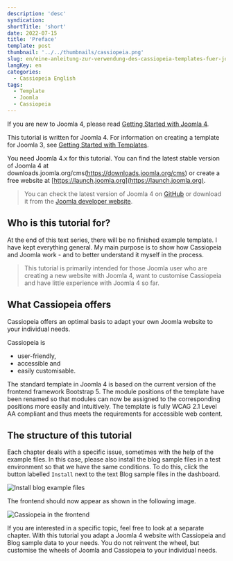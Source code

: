 ```yaml
---
description: 'desc'
syndication:
shortTitle: 'short'
date: 2022-07-15
title: 'Preface'
template: post
thumbnail: '../../thumbnails/cassiopeia.png'
slug: en/eine-anleitung-zur-verwendung-des-cassiopeia-templates-fuer-joomla-4-vorwort
langKey: en
categories:
  - Cassiopeia English
tags:
  - Template
  - Joomla
  - Cassiopeia
---
```


If you are new to Joomla 4, please read [Getting Started with Joomla 4](https://docs.joomla.org/J4.x:Getting_Started_with_Joomla!).

This tutorial is written for Joomla 4. For information on creating a template for Joomla 3, see [Getting Started with Templates](https://docs.joomla.org/J3.x:Getting_Started_with_Templates).

You need Joomla 4.x for this tutorial. You can find the latest stable version of Joomla 4 at downloads.joomla.org/cms(https://downloads.joomla.org/cms) or create a free website at [https://launch.joomla.org](https://launch.joomla.org).

> You can check the latest version of Joomla 4 on [GitHub](https://github.com/joomla/joomla-cms) or download it from the [Joomla developer website](https://developer.joomla.org/nightly-builds.html).

## Who is this tutorial for?

At the end of this text series, there will be no finished example template. I have kept everything general. My main purpose is to show how Cassiopeia and Joomla work - and to better understand it myself in the process.

> This tutorial is primarily intended for those Joomla user who are creating a new website with Joomla 4, want to customise Cassiopeia and have little experience with Joomla 4 so far.

## What Cassiopeia offers

Cassiopeia offers an optimal basis to adapt your own Joomla website to your individual needs. 

Cassiopeia is 
- user-friendly, 
- accessible and 
- easily customisable.

The standard template in Joomla 4 is based on the current version of the frontend framework Bootstrap 5. The module positions of the template have been renamed so that modules can now be assigned to the corresponding positions more easily and intuitively. The template is fully WCAG 2.1 Level AA compliant and thus meets the requirements for accessible web content.

## The structure of this tutorial

Each chapter deals with a specific issue, sometimes with the help of the example files. In this case, please also install the blog sample files in a test environment so that we have the same conditions. To do this, click the button labelled `Install` next to the text Blog sample files in the dashboard.

![Install blog example files](/images/c11.png)

The frontend should now appear as shown in the following image.

![Cassiopeia in the frontend](/images/c12.png)

If you are interested in a specific topic, feel free to look at a separate chapter. With this tutorial you adapt a Joomla 4 website with Cassiopeia and Blog sample data to your needs. You do not reinvent the wheel, but customise the wheels of Joomla and Cassiopeia to your individual needs.
<img src="https://vg04.met.vgwort.de/na/a80a6bb002ca4d5eb5184c212da9f1c1" width="1" height="1" alt="">
